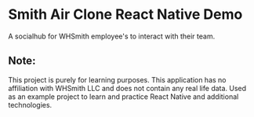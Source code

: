 # Smith Air Clone React Native Demo

A socialhub for WHSmith employee's to interact with their team.

## Note:

This project is purely for learning purposes. This application has no affiliation with WHSmith LLC and does not contain any real life data.
Used as an example project to learn and practice React Native and additional technologies.